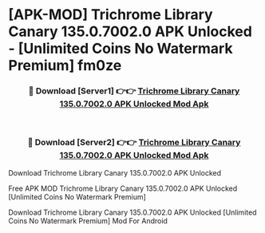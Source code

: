 # [APK-MOD] Trichrome Library Canary 135.0.7002.0 APK Unlocked - [Unlimited Coins No Watermark Premium] fm0ze



<div align="center">
<h3>🔴 Download [Server1] 👉👉 <a href="https://momento.my/?title=Trichrome_Library_Canary_135.0.7002.0_APK_Unlocked">Trichrome Library Canary 135.0.7002.0 APK Unlocked Mod Apk</a></h3><br>

<h3>🔴 Download [Server2] 👉👉 <a href="https://momento.my/?title=Trichrome_Library_Canary_135.0.7002.0_APK_Unlocked">Trichrome Library Canary 135.0.7002.0 APK Unlocked Mod Apk</a></h3>
</div>



Download Trichrome Library Canary 135.0.7002.0 APK Unlocked 

Free APK MOD Trichrome Library Canary 135.0.7002.0 APK Unlocked [Unlimited Coins No Watermark Premium]

Download Trichrome Library Canary 135.0.7002.0 APK Unlocked [Unlimited Coins No Watermark Premium] Mod For Android

